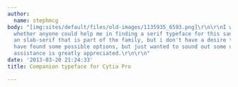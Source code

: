 ```yaml
---
author:
  name: stephmcg
body: "[img:sites/default/files/old-images/1135935_6593.png]\r\n\r\nI was wondering
  whether anyone could help me in finding a serif typeface for this sans. There is
  an slab-serif that is part of the family, but i don't have a desire to use it.\r\n\r\nI
  have found some possible options, but just wanted to sound out some other ideas.\r\n\r\nAny
  assistance is greatly appreciated.\r\n\r\n"
date: '2013-03-20 21:24:33'
title: Companion typeface for Cytia Pro

---
```

